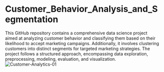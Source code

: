 # Customer_Behavior_Analysis_and_Segmentation
This GitHub repository contains a comprehensive data science project aimed at analyzing customer behavior and classifying them based on their likelihood to accept marketing campaigns. Additionally, it involves clustering customers into distinct segments for targeted marketing strategies. The project follows a structured approach, encompassing data exploration, preprocessing, modeling, evaluation, and visualization.
![Customer-Analytics-01](https://github.com/lijesh010/Customer_Behavior_Analysis_and_Segmentation/assets/131745794/46266a3f-b51d-4961-a98f-f4f15da78084)
